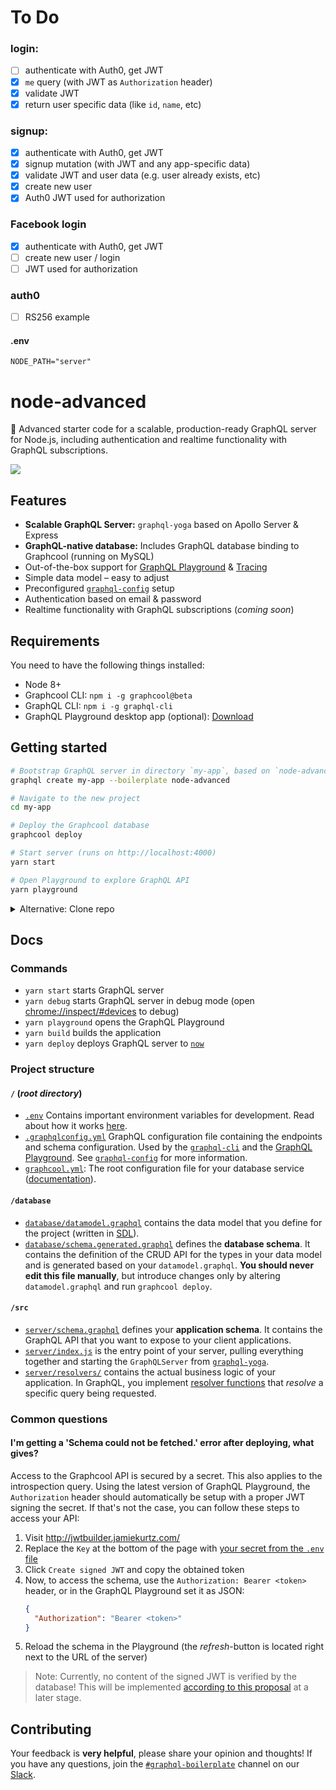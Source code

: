 # To Do
### login:
- [ ] authenticate with Auth0, get JWT
- [x] `me` query (with JWT as `Authorization` header)
- [x] validate JWT
- [x] return user specific data (like `id`, `name`, etc)

### signup:
- [x] authenticate with Auth0, get JWT
- [x] signup mutation (with JWT and any app-specific data)
- [x] validate JWT and user data (e.g. user already exists, etc)
- [x] create new user
- [x] Auth0 JWT used for authorization

### Facebook login
- [x] authenticate with Auth0, get JWT
- [ ] create new user / login
- [ ] JWT used for authorization

### auth0
- [ ] RS256 example

#### .env
`NODE_PATH="server"`

# node-advanced

🚀 Advanced starter code for a scalable, production-ready GraphQL server for Node.js, including authentication and realtime functionality with GraphQL subscriptions.

![](https://imgur.com/LG6r1q1.png)

## Features

- **Scalable GraphQL Server:** `graphql-yoga` based on Apollo Server & Express
- **GraphQL-native database:** Includes GraphQL database binding to Graphcool (running on MySQL)
- Out-of-the-box support for [GraphQL Playground](https://github.com/graphcool/graphql-playground) & [Tracing](https://github.com/apollographql/apollo-tracing)
- Simple data model – easy to adjust
- Preconfigured [`graphql-config`](https://github.com/graphcool/graphql-config) setup
- Authentication based on email & password
- Realtime functionality with GraphQL subscriptions (_coming soon_)

## Requirements

You need to have the following things installed:

* Node 8+
* Graphcool CLI: `npm i -g graphcool@beta`
* GraphQL CLI: `npm i -g graphql-cli`
* GraphQL Playground desktop app (optional): [Download](https://github.com/graphcool/graphql-playground/releases)

## Getting started

```sh
# Bootstrap GraphQL server in directory `my-app`, based on `node-advanced` boilerplate
graphql create my-app --boilerplate node-advanced

# Navigate to the new project
cd my-app

# Deploy the Graphcool database
graphcool deploy

# Start server (runs on http://localhost:4000)
yarn start

# Open Playground to explore GraphQL API
yarn playground
```

<details>

<summary>Alternative: Clone repo</summary>

```sh
# Clone the repo and navigate into project directory
git clone https://github.com/graphql-boilerplates/node-graphql-server.git
cd node-graphql-server/advanced

# Deploy the Graphcool database
graphcool deploy

# Install node dependencies
yarn install

# Start server (runs on http://localhost:4000)
yarn start

# Open Playground to explore GraphQL API
yarn playground
```

</details>

## Docs

### Commands

* `yarn start` starts GraphQL server
* `yarn debug` starts GraphQL server in debug mode (open [chrome://inspect/#devices](chrome://inspect/#devices) to debug)
* `yarn playground` opens the GraphQL Playground
* `yarn build` builds the application
* `yarn deploy` deploys GraphQL server to [`now`](https://now.sh)

### Project structure

#### `/` (_root directory_)

- [`.env`](./.env) Contains important environment variables for development. Read about how it works [here](https://github.com/motdotla/dotenv).
- [`.graphqlconfig.yml`](./.graphqlconfig.yml) GraphQL configuration file containing the endpoints and schema configuration. Used by the [`graphql-cli`](https://github.com/graphcool/graphql-cli) and the [GraphQL Playground](https://github.com/graphcool/graphql-playground). See [`graphql-config`](https://github.com/graphcool/graphql-config) for more information.
- [`graphcool.yml`](./graphcool.yml): The root configuration file for your database service ([documentation](https://www.graph.cool/docs/1.0/reference/graphcool.yml/overview-and-example-foatho8aip)).

#### `/database`

- [`database/datamodel.graphql`](./database/datamodel.graphql) contains the data model that you define for the project (written in [SDL](https://blog.graph.cool/graphql-sdl-schema-definition-language-6755bcb9ce51)).
- [`database/schema.generated.graphql`](./database/schema.generated.graphql) defines the **database schema**. It contains the definition of the CRUD API for the types in your data model and is generated based on your `datamodel.graphql`. **You should never edit this file manually**, but introduce changes only by altering `datamodel.graphql` and run `graphcool deploy`.

#### `/src`

- [`server/schema.graphql`](server/schema.graphql) defines your **application schema**. It contains the GraphQL API that you want to expose to your client applications.
- [`server/index.js`](server/index.js) is the entry point of your server, pulling everything together and starting the `GraphQLServer` from [`graphql-yoga`](https://github.com/graphcool/graphql-yoga).
- [`server/resolvers/`](server/resolvers) contains the actual business logic of your application. In GraphQL, you implement [resolver functions](http://graphql.org/learn/execution/) that *resolve* a specific query being requested.

### Common questions

#### I'm getting a 'Schema could not be fetched.' error after deploying, what gives?

Access to the Graphcool API is secured by a secret. This also applies to the introspection query. Using the latest version of GraphQL Playground, the `Authorization` header should automatically be setup with a proper JWT signing the secret. If that's not the case, you can follow these steps to access your API:

1. Visit http://jwtbuilder.jamiekurtz.com/
1. Replace the `Key` at the bottom of the page with [your secret from the `.env` file](https://github.com/graphcool/graphql-boilerplate/blob/master/.env#L3)
1. Click `Create signed JWT` and copy the obtained token
1. Now, to access the schema, use the `Authorization: Bearer <token>` header, or in the GraphQL Playground set it as JSON:
    ```json
    {
      "Authorization": "Bearer <token>"
    }
    ```
1. Reload the schema in the Playground (the _refresh_-button is located right next to the URL of the server)

> Note: Currently, no content of the signed JWT is verified by the database! This will be implemented [according to this proposal](https://github.com/graphcool/framework/issues/1365) at a later stage.

## Contributing

Your feedback is **very helpful**, please share your opinion and thoughts! If you have any questions, join the [`#graphql-boilerplate`](https://graphcool.slack.com/messages/graphql-boilerplate) channel on our [Slack](https://graphcool.slack.com/).
